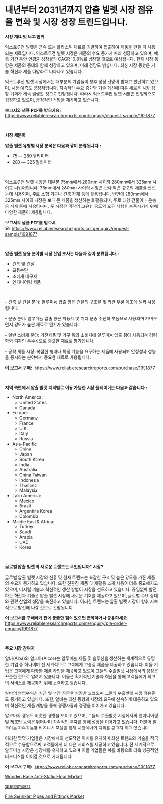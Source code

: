 <p><h1>내년부터 2031년까지 압출 빌렛 시장 점유율 변화 및 시장 성장 트렌드입니다.</h1></p><p><strong>시장 개요 및 보고 범위</strong></p>
<p><p>익스트루전 빌렛은 금속 또는 플라스틱 재료를 가열하여 압출하여 제품을 만들 때 사용되는 재료입니다. 익스트루전 빌렛 시장은 제품의 수요 증가에 따라 성장하고 있으며, 예측 기간 동안 연평균 성장률인 CAGR 10.8%로 성장할 것으로 예상됩니다. 현재 시장 동향은 제품의 증대와 함께 성장하고 있으며, 미래 전망도 밝습니다. 최신 시장 동향은 기술 혁신과 제품 다양화로 나타나고 있습니다.</p><p>익스트루전 빌렛 시장에서는 대부분의 기업들이 향후 성장 전망이 밝다고 판단하고 있으며, 시장 예측도 긍정적입니다. 지속적인 수요 증가와 기술 혁신에 따른 새로운 시장 성장 기회가 계속 발생할 것으로 전망됩니다. 따라서 익스트루전 빌렛 시장은 안정적으로 성장하고 있으며, 긍정적인 전망을 제시하고 있습니다.</p></p>
<p><strong>보고서의 샘플 PDF를 받으세요:</strong> <a href="https://www.reliableresearchreports.com/enquiry/request-sample/1991877">https://www.reliableresearchreports.com/enquiry/request-sample/1991877</a></p>
<p>&nbsp;</p>
<p><strong>시장 세분화</strong></p>
<p><strong>압출 빌렛 유형별 시장 분석은 다음과 같이 분류됩니다.:</strong></p>
<p><ul><li>75 — 280 밀리미터</li><li>280 — 325 밀리미터</li></ul></p>
<p>&nbsp;</p>
<p><p>익스트루전 빌렛 시장은 대부분 75mm에서 280mm 사이와 280mm에서 325mm 사이로 나뉘어집니다. 75mm에서 280mm 사이의 시장은 보다 작은 규모의 제품을 만드는데 사용되며, 주로 소형 가구나 건축 자재 등에 활용됩니다. 반면에 280mm에서 325mm 사이의 시장은 보다 큰 제품을 생산하는데 활용되며, 주로 대형 건물이나 운송용 자재 등에 사용됩니다. 두 시장은 각각의 고유한 용도와 요구 사항을 충족시키기 위해 다양한 제품이 제공됩니다.</p></p>
<p><strong>보고서의 샘플 PDF를 받으세요:</strong>&nbsp;<a href="https://www.reliableresearchreports.com/enquiry/request-sample/1991877">https://www.reliableresearchreports.com/enquiry/request-sample/1991877</a></p>
<p>&nbsp;</p>
<p><strong> 압출 빌렛 응용 분야별 시장 산업 조사는 다음과 같이 분류됩니다.:</strong></p>
<p><ul><li>건축 및 건설</li><li>교통수단</li><li>소비재 내구재</li><li>엔지니어링 제품</li></ul></p>
<p>&nbsp;</p>
<p><p>- 건축 및 건설 분야: 알루미늄 압출 봉은 건물의 구조물 및 외관 부품 제조에 널리 사용됩니다.</p><p>- 운송 분야: 알루미늄 압출 봉은 자동차 및 기타 운송 수단의 부품으로 사용되며 가벼우면서 강도가 높은 재료로 인기가 있습니다.</p><p>- 일반 소비재 분야: 가전제품 및 가구 등의 소비재에 알루미늄 압출 봉이 사용되며 경량화와 디자인 우수성으로 중요한 재료로 평가됩니다.</p><p>- 공학 제품 시장: 복잡한 형태나 특정 기능을 요구하는 제품에 사용되며 안정성과 성능을 중시하는 분야에서 중요한 재료로 사용됩니다.</p></p>
<p><strong>이 보고서 구매:</strong>&nbsp; <a href="https://www.reliableresearchreports.com/purchase/1991877">https://www.reliableresearchreports.com/purchase/1991877</a></p>
<p>&nbsp;</p>
<p><strong>지역 측면에서 압출 빌렛 지역별로 이용 가능한 시장 플레이어는 다음과 같습니다.:</strong></p>
<p><ul>
    <li>
        North America:
        <ul>
            <li>United States</li>
            <li>Canada</li>
        </ul>
    </li>
    <li>
        Europe:
        <ul>
            <li>Germany</li>
            <li>France</li>
            <li>U.K.</li>
            <li>Italy</li>
            <li>Russia</li>
        </ul>
    </li>
    <li>
        Asia-Pacific:
        <ul>
            <li>China</li>
            <li>Japan</li>
            <li>South Korea</li>
            <li>India</li>
            <li>Australia</li>
            <li>China Taiwan</li>
            <li>Indonesia</li>
            <li>Thailand</li>
            <li>Malaysia</li>
        </ul>
    </li>
    <li>
        Latin America:
        <ul>
            <li>Mexico</li>
            <li>Brazil</li>
            <li>Argentina Korea</li>
            <li>Colombia</li>
        </ul>
    </li>
    <li>
        Middle East & Africa:
        <ul>
            <li>Turkey</li>
            <li>Saudi</li>
            <li>Arabia</li>
            <li>UAE</li>
            <li>Korea</li>
        </ul>
    </li>
    </ul></p>
<p>&nbsp;</p>
<p><strong>글로벌 압출 빌렛 의 새로운 트렌드는 무엇입니까? 시장?</strong></p>
<p><p>글로벌 압출 빌렛 시장의 신흥 및 현재 트렌드는 복잡한 구조 및 높은 강도를 가진 제품의 수요가 증가하고 있습니다. 또한 친환경 제품 및 재활용 소재 사용이 더욱 중요해지고 있으며, 디지털 기술과 혁신적인 생산 방법이 시장을 선도하고 있습니다. 끊임없이 발전하는 혁신과 기술은 압출 빌렛 시장에 새로운 기회를 제공하고 있으며, 글로벌 수요 증대와 관련 산업의 성장을 촉진하고 있습니다. 이러한 트렌드는 압출 빌렛 시장이 향후 지속적으로 발전해 나갈 것으로 전망됩니다.</p></p>
<p><strong>이 보고서를 구매하기 전에 궁금한 점이 있으면 문의하거나 공유하세요.</strong>- <a href="https://www.reliableresearchreports.com/enquiry/pre-order-enquiry/1991877">https://www.reliableresearchreports.com/enquiry/pre-order-enquiry/1991877</a></p>
<p>&nbsp;</p>
<p><strong>주요 시장 참여자</strong></p>
<p><p>알바(Alba)와 알코아(Alcoa)는 알루미늄 제품 및 솔루션을 생산하는 세계적으로 유명한 기업 중 하나이며 전 세계적으로 고객에게 고품질 제품을 제공하고 있습니다. 이들 기업은 고객에게 다양한 제품 라인을 제공하고 있으며 그들의 수출빌렛 시장에서의 성장은 꾸준한 것으로 알려져 있습니다. 이들은 획기적인 기술과 혁신을 통해 고객들에게 최고의 서비스를 제공하기 위해 노력하고 있습니다.</p><p>알바의 영업수익은 최근 몇 년간 꾸준한 성장을 보였으며 그들의 수출빌렛 시장 점유율도 증가하고 있습니다. 또한, 알바는 최신 동향과 시장의 요구에 신속하게 대응하고 있으며 혁신적인 제품 개발을 통해 경쟁사들과 경쟁을 이어가고 있습니다.</p><p>알코아의 경우도 비슷한 경향을 보이고 있으며, 그들의 수출빌렛 시장에서의 엔지니어링 및 제조업 능력은 뛰어나며 지속적인 투자를 통해 성장을 이어가고 있습니다. 더불어 알코아는 지속가능한 비즈니스 모델을 통해 시장에서의 지위를 공고히 하고 있습니다.</p><p>이러한 몇몇 기업들은 시장에서의 선도적인 위치를 유지하며 최신 트렌드와 기술을 적극적으로 수용함으로써 고객들에게 더 나은 서비스를 제공하고 있습니다. 전 세계적으로 알루미늄 시장은 성장세를 유지하고 있으며 이들 기업들은 이를 바탕으로 더욱 성공적인 비즈니스를 이어갈 것으로 기대됩니다.</p></p>
<p><strong>이 보고서 구매:</strong>&nbsp;&nbsp;<a href="https://www.reliableresearchreports.com/purchase/1991877">https://www.reliableresearchreports.com/purchase/1991877</a></p>
<p><p><a href="https://github.com/Paul14Anderson63/Market-Research-Report-List-3/blob/main/wooden-base-anti-static-floor-market.md">Wooden Base Anti-Static Floor Market</a></p><p><a href="https://medium.com/@colbu56546/ic-%E3%83%87%E3%82%B6%E3%82%A4%E3%83%B3%E5%B8%82%E5%A0%B4%E3%81%AF-%E5%B8%82%E5%A0%B4%E3%82%B7%E3%82%A7%E3%82%A2-%E3%82%B5%E3%82%A4%E3%82%BA-%E3%81%8A%E3%82%88%E3%81%B32031%E5%B9%B4%E3%81%BE%E3%81%A7%E3%81%AE%E4%BA%88%E6%B8%AC%E3%81%AB%E7%84%A6%E7%82%B9%E3%82%92%E5%BD%93%E3%81%A6%E3%81%A6%E3%81%84%E3%81%BE%E3%81%99-9f994778238b">集積回路設計</a></p><p><a href="https://github.com/guneycigdem35/Market-Research-Report-List-2/blob/main/fire-sprinkler-pipes-and-fittings-market.md">Fire Sprinkler Pipes and Fittings Market</a></p></p>
